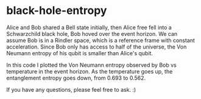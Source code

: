 # black-hole-entropy

Alice and Bob shared a Bell state initially, then Alice free fell into a Schwarzchild black hole, Bob hoved over the event
horizon. We can assume Bob is in a Rindler space, which is a reference frame with constant acceleration. Since Bob only has
access to half of the universe, the Von Neumann entropy of his qubit is smaller than Alice's qubit.

In this code I plotted the Von Neumann entropy observed by Bob vs temperature in the event horizon. As the temperature goes up, 
the entanglement entropy goes down, from 0.693 to 0.562.

If you have any questions, please feel free to ask. :)
